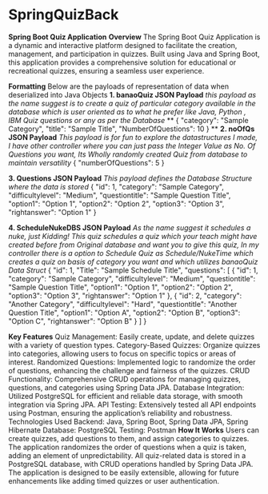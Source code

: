 # SpringQuizBack

**Spring Boot Quiz Application**
**Overview**
The Spring Boot Quiz Application is a dynamic and interactive platform designed to facilitate the creation, management, and participation in quizzes. Built using Java and Spring Boot, this application provides a comprehensive solution for educational or recreational quizzes, ensuring a seamless user experience.

**Formatting**
Below are the payloads of representation of data when deserialized into Java Objects
**1. banaoQuiz JSON Payload**
_this payload as the name suggest is to create a quiz of particular category available in the database which is user oriented as to what he prefer like Java, Python , IBM Quiz questions or any as per the Database_
**
{
  "category": "Sample Category",
  "title": "Sample Title",
  "NumberOfQuestions": 10
}
**
**2. noOfQs JSON Payload**
_This payload is for fun to explore the datastructures I made, I have other controller where you can just pass the Integer Value as No. Of Questions you want, Its Wholly randomly created Quiz from database to maintain versatility_
{
  "numberOfQuestions": 5
}

**3. Questions JSON Payload**
_This payload defines the Database Structure where the data is stored_
{
  "id": 1,
  "category": "Sample Category",
  "difficultylevel": "Medium",
  "questiontitle": "Sample Question Title",
  "option1": "Option 1",
  "option2": "Option 2",
  "option3": "Option 3",
  "rightanswer": "Option 1"
}

**4. ScheduleNukeDBS JSON Payload**
_As the name suggest it schedules a nuke, just Kidding! This quiz schedules a quiz which your teach might have created before from Original database and want you to give this quiz, In my controller there is a option to Schedule Quiz as Schedule/NukeTime which creates a quiz on basis of category you want and which utilizes banaoQuiz Data Struct_
{
  "id": 1,
  "Title": "Sample Schedule Title",
  "questions": [
    {
      "id": 1,
      "category": "Sample Category",
      "difficultylevel": "Medium",
      "questiontitle": "Sample Question Title",
      "option1": "Option 1",
      "option2": "Option 2",
      "option3": "Option 3",
      "rightanswer": "Option 1"
    },
    {
      "id": 2,
      "category": "Another Category",
      "difficultylevel": "Hard",
      "questiontitle": "Another Question Title",
      "option1": "Option A",
      "option2": "Option B",
      "option3": "Option C",
      "rightanswer": "Option B"
    }
  ]
}

**Key Features**
Quiz Management: Easily create, update, and delete quizzes with a variety of question types.
Category-Based Quizzes: Organize quizzes into categories, allowing users to focus on specific topics or areas of interest.
Randomized Questions: Implemented logic to randomize the order of questions, enhancing the challenge and fairness of the quizzes.
CRUD Functionality: Comprehensive CRUD operations for managing quizzes, questions, and categories using Spring Data JPA.
Database Integration: Utilized PostgreSQL for efficient and reliable data storage, with smooth integration via Spring JPA.
API Testing: Extensively tested all API endpoints using Postman, ensuring the application’s reliability and robustness.
Technologies Used
Backend: Java, Spring Boot, Spring Data JPA, Spring Hibernate
Database: PostgreSQL
Testing: Postman
**How It Works**
Users can create quizzes, add questions to them, and assign categories to quizzes.
The application randomizes the order of questions when a quiz is taken, adding an element of unpredictability.
All quiz-related data is stored in a PostgreSQL database, with CRUD operations handled by Spring Data JPA.
The application is designed to be easily extensible, allowing for future enhancements like adding timed quizzes or user authentication.
